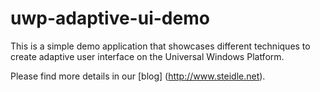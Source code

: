 # uwp-adaptive-ui-demo
This is a simple demo application that showcases different techniques to create 
adaptive user interface on the Universal Windows Platform.

Please find more details in our [blog] (http://www.steidle.net).
